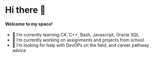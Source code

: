 # Hi there 👋
#### Welcome to my space!

- 🌱 I’m currently learning C#, C++, Bash, Javascript, Oracle SQL
- 🔭 I’m currently working on assignments and projects from school
- 🤔 I’m looking for help with DevOPs on the field, and career pathway advice
<!--
**Circarl/Circarl** is a ✨ _special_ ✨ repository because its `README.md` (this file) appears on your GitHub profile.

Here are some ideas to get you started:

- 🔭 I’m currently working on ...
- 🌱 I’m currently learning ...
- 👯 I’m looking to collaborate on ...
- 🤔 I’m looking for help with ...
- 💬 Ask me about ...
- 📫 How to reach me: ...
- 😄 Pronouns: ...
- ⚡ Fun fact: ...
-->
